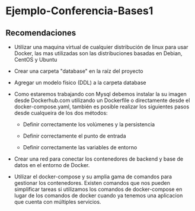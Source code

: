 # Ejemplo-Conferencia-Bases1


## Recomendaciones

-   Utilizar una maquina virtual de cualquier distribución de linux para usar Docker, las mas utilizadas son las distribuciones basadas en Debian, CentOS y Ubuntu

-   Crear una carpeta "database" en la raíz del proyecto

-   Agregar un modelo físico (DDL) a la carpeta database

-   Como estaremos trabajando con Mysql debemos instalar la su imagen desde Dockerhub.com utilizando un Dockerfile o directamente desde el docker-compose.yaml, también es posible realizar los siguientes pasos desde cualqueira de los dos métodos:

    -   Definir correctamente los volúmenes y la persistencia

    -   Definir correctamente el punto de entrada

    -   Definir correctamente las variables de entorno

-   Crear una red para conectar los contenedores de backend y base de datos en el entorno de Docker.

-   Utilizar el docker-compose y su amplia gama de comandos para gestionar los contenedores. Existen comandos que nos pueden simplificar tareas si utilizamos los comandos de docker-compose en lugar de los comandos de docker cuando ya tenemos una aplicacion que cuenta con múltiples servicios.